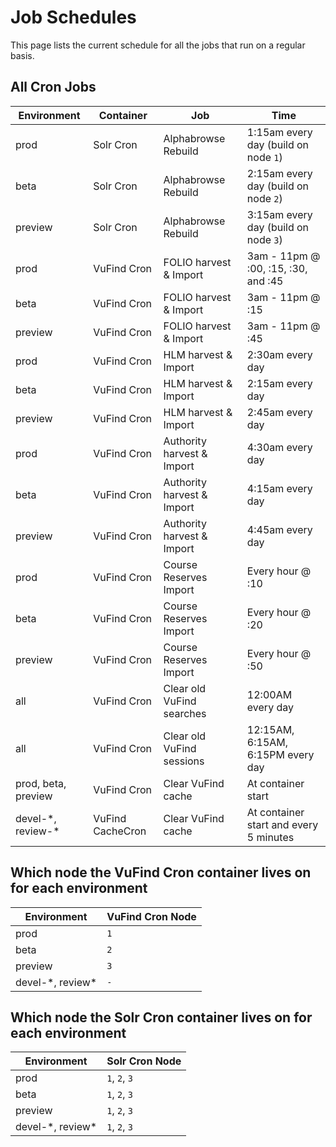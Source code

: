 # Job Schedules

This page lists the current schedule for all the jobs that run on a regular
basis.

<!-- markdownlint-disable MD013 -->
## All Cron Jobs

| Environment         | Container        | Job                        | Time                                   |
| ------------------- | ---------------- | -------------------------- | -------------------------------------- |
| prod                | Solr Cron        | Alphabrowse Rebuild        | 1:15am every day (build on node `1`)   |
| beta                | Solr Cron        | Alphabrowse Rebuild        | 2:15am every day (build on node `2`)   |
| preview             | Solr Cron        | Alphabrowse Rebuild        | 3:15am every day (build on node `3`)   |
| prod                | VuFind Cron      | FOLIO harvest & Import     | 3am - 11pm @ :00, :15, :30, and :45    |
| beta                | VuFind Cron      | FOLIO harvest & Import     | 3am - 11pm @ :15                       |
| preview             | VuFind Cron      | FOLIO harvest & Import     | 3am - 11pm @ :45                       |
| prod                | VuFind Cron      | HLM harvest & Import       | 2:30am every day                       |
| beta                | VuFind Cron      | HLM harvest & Import       | 2:15am every day                       |
| preview             | VuFind Cron      | HLM harvest & Import       | 2:45am every day                       |
| prod                | VuFind Cron      | Authority harvest & Import | 4:30am every day                       |
| beta                | VuFind Cron      | Authority harvest & Import | 4:15am every day                       |
| preview             | VuFind Cron      | Authority harvest & Import | 4:45am every day                       |
| prod                | VuFind Cron      | Course Reserves Import     | Every hour @ :10                       |
| beta                | VuFind Cron      | Course Reserves Import     | Every hour @ :20                       |
| preview             | VuFind Cron      | Course Reserves Import     | Every hour @ :50                       |
| all                 | VuFind Cron      | Clear old VuFind searches  | 12:00AM every day                      |
| all                 | VuFind Cron      | Clear old VuFind sessions  | 12:15AM, 6:15AM, 6:15PM every day      |
| prod, beta, preview | VuFind Cron      | Clear VuFind cache         | At container start                     |
| devel-\*, review-\* | VuFind CacheCron | Clear VuFind cache         | At container start and every 5 minutes |

## Which node the VuFind Cron container lives on for each environment

| Environment        | VuFind Cron Node |
| ------------------ | ---------------- |
| prod               | `1`              |
| beta               | `2`              |
| preview            | `3`              |
| devel-\*, review\* |  `-`             |

## Which node the Solr Cron container lives on for each environment

| Environment        | Solr Cron Node |
| ------------------ | -------------- |
| prod               | `1`, `2`, `3`  |
| beta               | `1`, `2`, `3`  |
| preview            | `1`, `2`, `3`  |
| devel-\*, review\* | `1`, `2`, `3`  |
